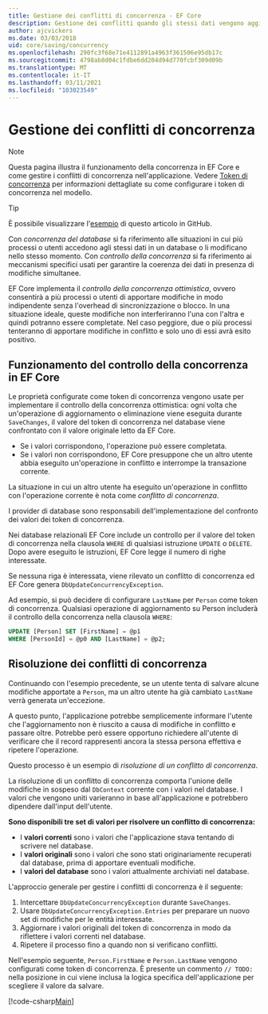 ```yaml
---
title: Gestione dei conflitti di concorrenza - EF Core
description: Gestione dei conflitti quando gli stessi dati vengono aggiornati contemporaneamente a Entity Framework Core
author: ajcvickers
ms.date: 03/03/2018
uid: core/saving/concurrency
ms.openlocfilehash: 290fc3f68e71e4112891a4963f361506e95db17c
ms.sourcegitcommit: 4798ab8d04c1fdbe6dd204d94d770fcbf309d09b
ms.translationtype: MT
ms.contentlocale: it-IT
ms.lasthandoff: 03/11/2021
ms.locfileid: "103023549"
---
```

# <a name="handling-concurrency-conflicts"></a>Gestione dei conflitti di concorrenza

> [!NOTE]
> Questa pagina illustra il funzionamento della concorrenza in EF Core e come gestire i conflitti di concorrenza nell'applicazione. Vedere [Token di concorrenza](xref:core/modeling/concurrency) per informazioni dettagliate su come configurare i token di concorrenza nel modello.

> [!TIP]
> È possibile visualizzare l'[esempio](https://github.com/dotnet/EntityFramework.Docs/tree/main/samples/core/Saving/Concurrency/) di questo articolo in GitHub.

Con _concorrenza del database_ si fa riferimento alle situazioni in cui più processi o utenti accedono agli stessi dati in un database o li modificano nello stesso momento. Con _controllo della concorrenza_ si fa riferimento ai meccanismi specifici usati per garantire la coerenza dei dati in presenza di modifiche simultanee.

EF Core implementa il _controllo della concorrenza ottimistica_, ovvero consentirà a più processi o utenti di apportare modifiche in modo indipendente senza l'overhead di sincronizzazione o blocco. In una situazione ideale, queste modifiche non interferiranno l'una con l'altra e quindi potranno essere completate. Nel caso peggiore, due o più processi tenteranno di apportare modifiche in conflitto e solo uno di essi avrà esito positivo.

## <a name="how-concurrency-control-works-in-ef-core"></a>Funzionamento del controllo della concorrenza in EF Core

Le proprietà configurate come token di concorrenza vengono usate per implementare il controllo della concorrenza ottimistica: ogni volta che un'operazione di aggiornamento o eliminazione viene eseguita durante `SaveChanges`, il valore del token di concorrenza nel database viene confrontato con il valore originale letto da EF Core.

- Se i valori corrispondono, l'operazione può essere completata.
- Se i valori non corrispondono, EF Core presuppone che un altro utente abbia eseguito un'operazione in conflitto e interrompe la transazione corrente.

La situazione in cui un altro utente ha eseguito un'operazione in conflitto con l'operazione corrente è nota come _conflitto di concorrenza_.

I provider di database sono responsabili dell'implementazione del confronto dei valori dei token di concorrenza.

Nei database relazionali EF Core include un controllo per il valore del token di concorrenza nella clausola `WHERE` di qualsiasi istruzione `UPDATE` o `DELETE`. Dopo avere eseguito le istruzioni, EF Core legge il numero di righe interessate.

Se nessuna riga è interessata, viene rilevato un conflitto di concorrenza ed EF Core genera `DbUpdateConcurrencyException`.

Ad esempio, si può decidere di configurare `LastName` per `Person` come token di concorrenza. Qualsiasi operazione di aggiornamento su Person includerà il controllo della concorrenza nella clausola `WHERE`:

```sql
UPDATE [Person] SET [FirstName] = @p1
WHERE [PersonId] = @p0 AND [LastName] = @p2;
```

## <a name="resolving-concurrency-conflicts"></a>Risoluzione dei conflitti di concorrenza

Continuando con l'esempio precedente, se un utente tenta di salvare alcune modifiche apportate a `Person`, ma un altro utente ha già cambiato `LastName` verrà generata un'eccezione.

A questo punto, l'applicazione potrebbe semplicemente informare l'utente che l'aggiornamento non è riuscito a causa di modifiche in conflitto e passare oltre. Potrebbe però essere opportuno richiedere all'utente di verificare che il record rappresenti ancora la stessa persona effettiva e ripetere l'operazione.

Questo processo è un esempio di _risoluzione di un conflitto di concorrenza_.

La risoluzione di un conflitto di concorrenza comporta l'unione delle modifiche in sospeso dal `DbContext` corrente con i valori nel database. I valori che vengono uniti varieranno in base all'applicazione e potrebbero dipendere dall'input dell'utente.

**Sono disponibili tre set di valori per risolvere un conflitto di concorrenza:**

- I **valori correnti** sono i valori che l'applicazione stava tentando di scrivere nel database.
- I **valori originali** sono i valori che sono stati originariamente recuperati dal database, prima di apportare eventuali modifiche.
- I **valori del database** sono i valori attualmente archiviati nel database.

L'approccio generale per gestire i conflitti di concorrenza è il seguente:

1. Intercettare `DbUpdateConcurrencyException` durante `SaveChanges`.
2. Usare `DbUpdateConcurrencyException.Entries` per preparare un nuovo set di modifiche per le entità interessate.
3. Aggiornare i valori originali del token di concorrenza in modo da riflettere i valori correnti nel database.
4. Ripetere il processo fino a quando non si verificano conflitti.

Nell'esempio seguente, `Person.FirstName` e `Person.LastName` vengono configurati come token di concorrenza. È presente un commento `// TODO:` nella posizione in cui viene inclusa la logica specifica dell'applicazione per scegliere il valore da salvare.

[!code-csharp[Main](../../../samples/core/Saving/Concurrency/Sample.cs?name=ConcurrencyHandlingCode&highlight=33-34)]
